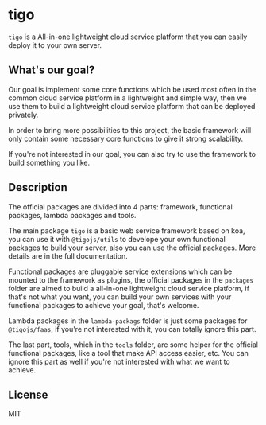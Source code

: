 # tigo

`tigo` is a All-in-one lightweight cloud service platform that you can easily deploy it to your own server.

## What's our goal?

Our goal is implement some core functions which be used most often in the common cloud service platform in a lightweight and simple way, then we use them to build a lightweight cloud service platform that can be deployed privately.

In order to bring more possibilities to this project, the basic framework will only contain some necessary core functions to give it strong scalability.

If you're not interested in our goal, you can also try to use the framework to build something you like.

## Description

The official packages are divided into 4 parts: framework, functional packages, lambda packages and tools.

The main package `tigo` is a basic web service framework based on koa, you can use it with `@tigojs/utils` to develope your own functional packages to build your server, also you can use the official packages. More details are in the full documentation.

Functional packages are pluggable service extensions which can be mounted to the framework as plugins, the official packages in the `packages` folder are aimed to build a all-in-one lightweight cloud service platform, if that's not what you want, you can build your own services with your functional packages to achieve your goal, that's welcome.

Lambda packages in the `lambda-packags` folder is just some packages for `@tigojs/faas`, if you're not interested with it, you can totally ignore this part.

The last part, tools, which in the `tools` folder, are some helper for the official functional packages, like a tool that make API access easier, etc. You can ignore this part as well if you're not interested with what we want to achieve.

## License

MIT
